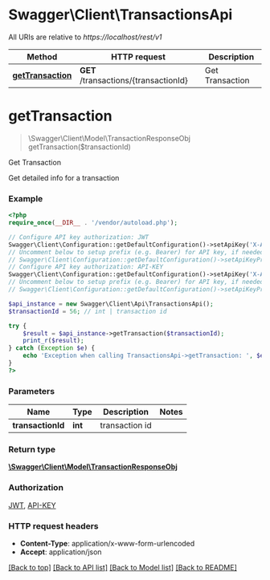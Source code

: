 # Swagger\Client\TransactionsApi

All URIs are relative to *https://localhost/rest/v1*

Method | HTTP request | Description
------------- | ------------- | -------------
[**getTransaction**](TransactionsApi.md#getTransaction) | **GET** /transactions/{transactionId} | Get Transaction


# **getTransaction**
> \Swagger\Client\Model\TransactionResponseObj getTransaction($transactionId)

Get Transaction

Get detailed info for a transaction

### Example
```php
<?php
require_once(__DIR__ . '/vendor/autoload.php');

// Configure API key authorization: JWT
Swagger\Client\Configuration::getDefaultConfiguration()->setApiKey('X-Authorization-JWT', 'YOUR_API_KEY');
// Uncomment below to setup prefix (e.g. Bearer) for API key, if needed
// Swagger\Client\Configuration::getDefaultConfiguration()->setApiKeyPrefix('X-Authorization-JWT', 'Bearer');
// Configure API key authorization: API-KEY
Swagger\Client\Configuration::getDefaultConfiguration()->setApiKey('X-API-KEY', 'YOUR_API_KEY');
// Uncomment below to setup prefix (e.g. Bearer) for API key, if needed
// Swagger\Client\Configuration::getDefaultConfiguration()->setApiKeyPrefix('X-API-KEY', 'Bearer');

$api_instance = new Swagger\Client\Api\TransactionsApi();
$transactionId = 56; // int | transaction id

try {
    $result = $api_instance->getTransaction($transactionId);
    print_r($result);
} catch (Exception $e) {
    echo 'Exception when calling TransactionsApi->getTransaction: ', $e->getMessage(), PHP_EOL;
}
?>
```

### Parameters

Name | Type | Description  | Notes
------------- | ------------- | ------------- | -------------
 **transactionId** | **int**| transaction id |

### Return type

[**\Swagger\Client\Model\TransactionResponseObj**](../Model/TransactionResponseObj.md)

### Authorization

[JWT](../../README.md#JWT), [API-KEY](../../README.md#API-KEY)

### HTTP request headers

 - **Content-Type**: application/x-www-form-urlencoded
 - **Accept**: application/json

[[Back to top]](#) [[Back to API list]](../../README.md#documentation-for-api-endpoints) [[Back to Model list]](../../README.md#documentation-for-models) [[Back to README]](../../README.md)

